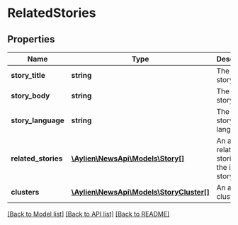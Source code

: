 # RelatedStories

## Properties
Name | Type | Description | Notes
------------ | ------------- | ------------- | -------------
**story_title** | **string** | The input story title | [optional] 
**story_body** | **string** | The input story body | [optional] 
**story_language** | **string** | The input story language | [optional] 
**related_stories** | [**\Aylien\NewsApi\Models\Story[]**](Story.md) | An array of related stories for the input story | [optional] 
**clusters** | [**\Aylien\NewsApi\Models\StoryCluster[]**](StoryCluster.md) | An array of clusters | [optional] 

[[Back to Model list]](../README.md#documentation-for-models) [[Back to API list]](../README.md#documentation-for-api-endpoints) [[Back to README]](../README.md)


